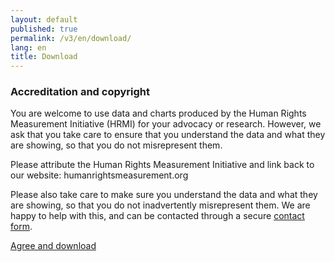 ```yaml
---
layout: default
published: true
permalink: /v3/en/download/
lang: en
title: Download
---
```


### Accreditation and copyright

You are welcome to use data and charts produced by the Human Rights Measurement Initiative (HRMI) for your advocacy or research. However, we ask that you take care to ensure that you understand the data and what they are showing, so that you do not misrepresent them.

Please attribute the Human Rights Measurement Initiative and link back to our website: humanrightsmeasurement.org

Please also take care to make sure you understand the data and what they are showing, so that you do not inadvertently misrepresent them. We are happy to help with this, and can be contacted through a secure [contact form](https://humanrightsmeasurement.org/about-hrmi/contact-hrmi/).

[Agree and download]('https://data-store.humanrightsmeasurement.org/data/hrmi-data-download.zip)
